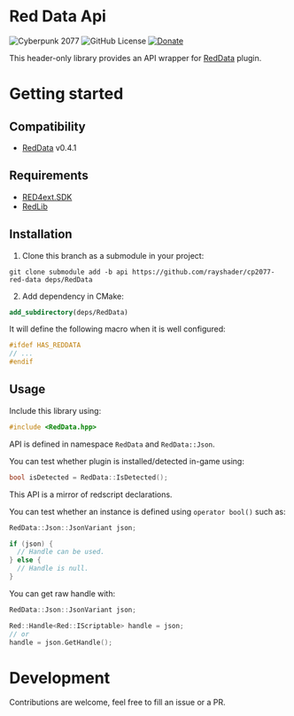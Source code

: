 # Red Data Api
![Cyberpunk 2077](https://img.shields.io/badge/Cyberpunk%202077-v2.12-blue)
![GitHub License](https://img.shields.io/github/license/rayshader/cp2077-red-filesystem)
[![Donate](https://img.shields.io/badge/donate-buy%20me%20a%20coffee-yellow)](https://www.buymeacoffee.com/lpfreelance)

This header-only library provides an API wrapper for [RedData] plugin.

# Getting started

## Compatibility
- [RedData] v0.4.1

## Requirements
- [RED4ext.SDK]
- [RedLib]

## Installation

1. Clone this branch as a submodule in your project:
```shell
git clone submodule add -b api https://github.com/rayshader/cp2077-red-data deps/RedData
```
2. Add dependency in CMake:
```cmake
add_subdirectory(deps/RedData)
```

It will define the following macro when it is well configured:
```cpp
#ifdef HAS_REDDATA
// ...
#endif
```

## Usage

Include this library using:
```cpp
#include <RedData.hpp>
```

API is defined in namespace `RedData` and `RedData::Json`.

You can test whether plugin is installed/detected in-game using:
```cpp
bool isDetected = RedData::IsDetected();
```

This API is a mirror of redscript declarations.

You can test whether an instance is defined using `operator bool()` such as:
```cpp
RedData::Json::JsonVariant json;

if (json) {
  // Handle can be used.
} else {
  // Handle is null.
}
```

You can get raw handle with:
```cpp
RedData::Json::JsonVariant json;

Red::Handle<Red::IScriptable> handle = json;
// or
handle = json.GetHandle();
```

# Development
Contributions are welcome, feel free to fill an issue or a PR.

<!-- Table of links -->
[RED4ext.SDK]: https://github.com/WopsS/RED4ext.SDK
[RedLib]: https://github.com/psiberx/cp2077-red-lib
[RedData]: https://github.com/rayshader/cp2077-red-data
